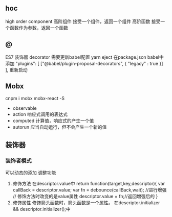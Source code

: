 ## hoc
high order component 高阶组件 接受一个组件，返回一个组件
高阶函数 接受一个函数作为参数，返回一个函数

## @
ES7 装饰器 decorator 需要更新babel配置
yarn eject
在package.json  babel中 添加
"plugins": [
      ["@babel/plugin-proposal-decorators", { "legacy" : true }]
    ],
重新启动

## Mobx
  cnpm i mobx mobx-react -S
  - observable
  - action
  响应式调用的表达式
  - computed  计算值，响应式的产生一个值
  - autorun   应当自动运行，但不会产生一个新的值

## 装饰器
### 装饰者模式
  可以动态的添加 调整功能

  1. 修饰方法
    在descriptor.value中
    return function(target,key,descriptor){
        var callBack = descriptor.value;
        var fn = debounce(callBack,wait); //进行增强
        // 修饰方法时改变的是value属性
        descriptor.value = fn;//返回增强后的 
      }
  2. 修饰属性
      修饰箭头函数时，箭头函数是一个属性。
      在descriptor.initializer && descriptor.initializer();中